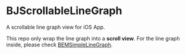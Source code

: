 # BJScrollableLineGraph
A scrollable line graph view for iOS App.

This repo only wrap the line graph into a __scroll view__. For the line graph inside, please check [BEMSimpleLineGraph](https://github.com/ben181231/BEMSimpleLineGraph).
